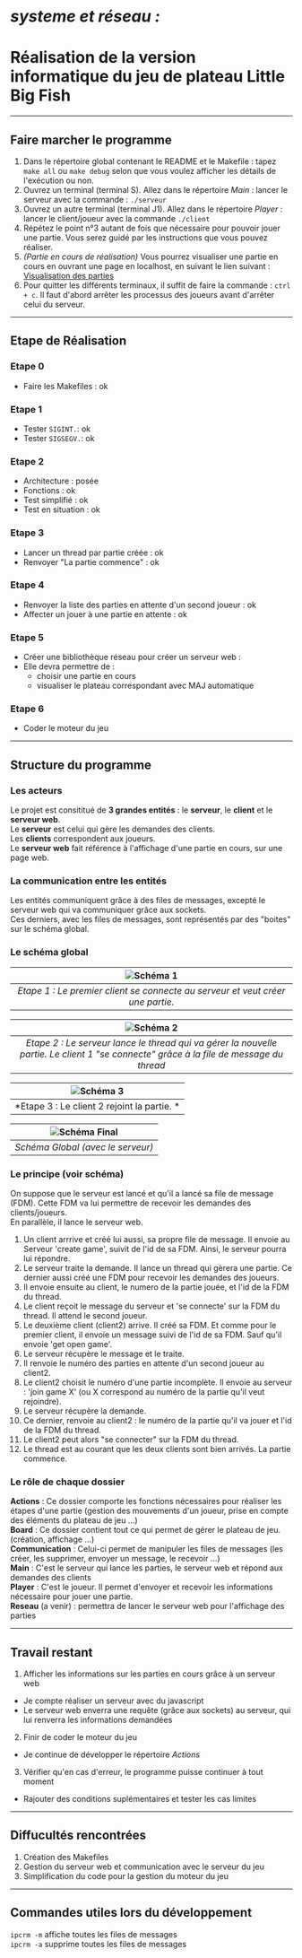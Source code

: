 # *systeme et réseau :*
# Réalisation de la version informatique du jeu de plateau Little Big Fish
________________________________
## Faire marcher le programme

1.  Dans le répertoire global contenant le README et le Makefile : tapez `make all` ou `make debug` selon que vous voulez afficher les détails de l'exécution ou non.  
2. Ouvrez un terminal (terminal S). Allez dans le répertoire *Main* : lancer le serveur avec la commande :  `./serveur`
3. Ouvrez un autre terminal (terminal J1). Allez dans le répertoire *Player* : lancer le client/joueur avec la commande `./client`
4. Répétez le point n°3 autant de fois que nécessaire pour pouvoir jouer une partie. Vous serez guidé par les instructions que vous pouvez réaliser.
5. *(Partie en cours de réalisation)* Vous pourrez visualiser une partie en cours en ouvrant une page en localhost, en suivant le lien suivant : [Visualisation des parties](`http://localhost:8080/`)
6. Pour quitter les différents terminaux, il suffit de faire la commande : `ctrl + c`. Il faut d'abord arrêter les processus des joueurs avant d'arrêter celui du serveur.
________________________________

## Etape de Réalisation

### Etape 0

* Faire les Makefiles : ok

### Etape 1

* Tester `SIGINT.`: ok  
* Tester `SIGSEGV.`: ok

### Etape 2

* Architecture : posée
* Fonctions : ok
* Test simplifié : ok
* Test en situation : ok

### Etape 3

* Lancer un thread par partie créée : ok
* Renvoyer "La partie commence" : ok

### Etape 4

* Renvoyer la liste des parties en attente d'un second joueur : ok
* Affecter un jouer à une partie en attente : ok

### Etape 5

* Créer une bibliothèque réseau pour créer un serveur web :
* Elle devra permettre de :
  * choisir une partie en cours
  * visualiser le plateau correspondant avec MAJ automatique

### Etape 6

* Coder le moteur du jeu

________________________________

## Structure du programme

### Les acteurs

Le projet est consititué de **3 grandes entités** : le **serveur**, le **client** et le **serveur web**.  
Le **serveur** est celui qui gère les demandes des clients.  
Les **clients** correspondent aux joueurs.  
Le **serveur web** fait référence à l'affichage d'une partie en cours, sur une page web.

### La communication entre les entités

Les entités communiquent grâce à des files de messages, excepté le serveur web qui va communiquer grâce aux sockets.  
Ces derniers, avec les files de messages, sont représentés par des "boites" sur le schéma global.

### Le schéma global

| ![Schéma 1](/Images/Schema_partie_1.png) |
|:--:|
| *Etape 1 : Le premier client se connecte au serveur et veut créer une partie.* |

| ![Schéma 2](/Images/Schema_partie_2.png) |
|:--:|
| *Etape 2 : Le serveur lance le thread qui va gérer la nouvelle partie. Le client 1 "se connecte" grâce à la file de message du thread* |

| ![Schéma 3](/Images/Schema_partie_3.png) |
|:--:|
| *Etape 3 : Le client 2 rejoint la partie. * |

| ![Schéma Final](/Images/Schema_globale.png) |
|:--:|
| *Schéma Global (avec le serveur)* |

### Le principe (voir schéma)

On suppose que le serveur est lancé et qu'il a lancé sa file de message (FDM). Cette FDM va lui permettre de recevoir les demandes des clients/joueurs.  
En parallèle, il lance le serveur web.
1. Un client arrrive et créé lui aussi, sa propre file de message. Il envoie au Serveur 'create game', suivit de l'id de sa FDM. Ainsi, le serveur pourra lui répondre.
2. Le serveur traite la demande. Il lance un thread qui gèrera une partie. Ce dernier aussi créé une FDM pour recevoir les demandes des joueurs.
3. Il envoie ensuite au client, le numero de la partie jouée, et l'id de la FDM du thread.
4. Le client reçoit le message du serveur et 'se connecte' sur la FDM du thread. Il attend le second joueur.
5. Le deuxième client (client2) arrive. Il créé sa FDM. Et comme pour le premier client, il envoie un message suivi de l'id de sa FDM. Sauf qu'il envoie 'get open game'.
6. Le serveur récupère le message et le traite.
7. Il renvoie le numéro des parties en attente d'un second joueur au client2.
8. Le client2 choisit le numéro d'une partie incomplète. Il envoie au serveur : 'join game X' (ou X correspond au numéro de la partie qu'il veut rejoindre).
9. Le serveur récupère la demande.
10. Ce dernier, renvoie au client2 : le numéro de la partie qu'il va jouer et l'id de la FDM du thread.
11. Le client2 peut alors "se connecter" sur la FDM du thread.
12. Le thread est au courant que les deux clients sont bien arrivés. La partie commence.

### Le rôle de chaque dossier

**Actions** : Ce dossier comporte les fonctions nécessaires pour réaliser les étapes d'une partie (gestion des mouvements d'un joueur, prise en compte des éléments du plateau de jeu ...)   
**Board** : Ce dossier contient tout ce qui permet de gérer le plateau de jeu. (création, affichage ...)  
**Communication** : Celui-ci permet de manipuler les files de messages (les créer, les supprimer, envoyer un message, le recevoir ...)  
**Main** : C'est le serveur qui lance les parties, le serveur web et répond aux demandes des clients   
**Player** : C'est le joueur. Il permet d'envoyer et recevoir les informations nécessaire pour jouer une partie.  
**Reseau** (a venir) : permettra de lancer le serveur web pour l'affichage des parties

________________________________
## Travail restant

1. Afficher les informations sur les parties en cours grâce à un serveur web
  * Je compte réaliser un serveur avec du javascript
  * Le serveur web enverra une requête (grâce aux sockets) au serveur, qui lui renverra les informations demandées
2. Finir de coder le moteur du jeu
  * Je continue de développer le répertoire *Actions*
3. Vérifier qu'en cas d'erreur, le programme puisse continuer à tout moment
  * Rajouter des conditions suplémentaires et tester les cas limites
________________________________
## Diffucultés rencontrées

1. Création des Makefiles
2. Gestion du serveur web et communication avec le serveur du jeu
3. Simplification du code pour la gestion du moteur du jeu
________________________________

## Commandes utiles lors du développement
`ipcrm -m` affiche toutes les files de messages  
`ipcrm -a` supprime toutes les files de messages

